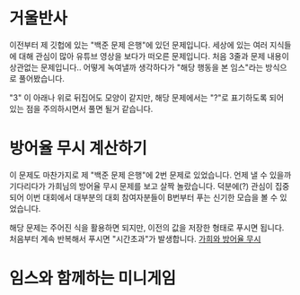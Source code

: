 # 거울반사
이전부터 제 깃헙에 있는 "백준 문제 은행"에 있던 문제입니다.
세상에 있는 여러 지식들에 대해 관심이 많아 유튜브 영상을 보다가 떠오른 문제입니다.
처음 3줄과 문제 내용이 상관없는 문제입니다.. 어떻게 녹여낼까 생각하다가 "해당 행동을 본 임스"라는 방식으로 풀어봤습니다.

"3" 이 아래나 위로 뒤집어도 모양이 같지만, 해당 문제에서는 "?"로 표기하도록 되어 있는 점을 주의하시면서 풀면 될거 같습니다.

# 방어율 무시 계산하기
이 문제도 마찬가지로 제 "백준 문제 은행"에 2번 문제로 있었습니다.
언제 낼 수 있을까 기다리다가 가희님의 방어율 무시 문제를 보고 살짝 놀랐습니다.
덕분에(?) 관심이 집중되어 이번 대회에서 대부분의 대회 참여자분들이 B번부터 푸는 신기한 모습을 볼 수 있었습니다.

해당 문제는 주어진 식을 활용하면 되지만, 이전의 값을 저장한 형태로 푸시면 됩니다.
처음부터 계속 반복해서 푸시면 "시간초과"가 발생합니다.
[가희와 방어율 무시](!https://www.acmicpc.net/problem/25238)

# 임스와 함께하는 미니게임
